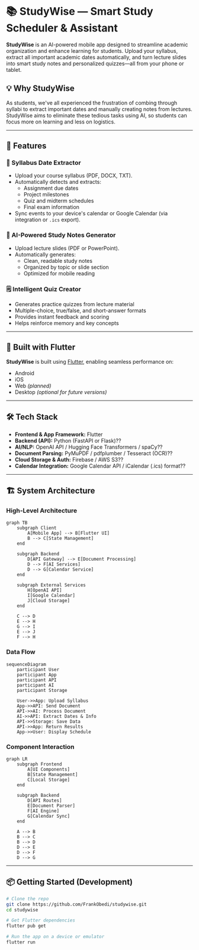 # 📚 StudyWise — Smart Study Scheduler & Assistant

**StudyWise** is an AI-powered mobile app designed to streamline academic organization and enhance learning for students. Upload your syllabus, extract all important academic dates automatically, and turn lecture slides into smart study notes and personalized quizzes—all from your phone or tablet.


## 💡 Why StudyWise
As students, we've all experienced the frustration of combing through syllabi to extract important dates and manually creating notes from lectures. StudyWise aims to eliminate these tedious tasks using AI, so students can focus more on learning and less on logistics.

---

## 🚀 Features

### 📆 Syllabus Date Extractor
- Upload your course syllabus (PDF, DOCX, TXT).
- Automatically detects and extracts:
  - Assignment due dates  
  - Project milestones  
  - Quiz and midterm schedules  
  - Final exam information  
- Sync events to your device's calendar or Google Calendar (via integration or `.ics` export).

### 📝 AI-Powered Study Notes Generator
- Upload lecture slides (PDF or PowerPoint).
- Automatically generates:
  - Clean, readable study notes  
  - Organized by topic or slide section  
  - Optimized for mobile reading

### 🗒️ Intelligent Quiz Creator
- Generates practice quizzes from lecture material
- Multiple-choice, true/false, and short-answer formats
- Provides instant feedback and scoring
- Helps reinforce memory and key concepts

---

## 📱 Built with Flutter

**StudyWise** is built using [Flutter](https://flutter.dev), enabling seamless performance on:
- Android  
- iOS  
- Web *(planned)*  
- Desktop *(optional for future versions)*

---

## 🛠️ Tech Stack

- **Frontend & App Framework:** Flutter  
- **Backend (API):** Python (FastAPI or Flask)?? 
- **AI/NLP:** OpenAI API / Hugging Face Transformers / spaCy??  
- **Document Parsing:** PyMuPDF / pdfplumber / Tesseract (OCR)??  
- **Cloud Storage & Auth:** Firebase / AWS S3??  
- **Calendar Integration:** Google Calendar API / iCalendar (.ics) format??  

---

## 🏗️ System Architecture

### High-Level Architecture
```mermaid
graph TB
    subgraph Client
        A[Mobile App] --> B[Flutter UI]
        B --> C[State Management]
    end
    
    subgraph Backend
        D[API Gateway] --> E[Document Processing]
        D --> F[AI Services]
        D --> G[Calendar Service]
    end
    
    subgraph External Services
        H[OpenAI API]
        I[Google Calendar]
        J[Cloud Storage]
    end
    
    C --> D
    E --> H
    G --> I
    E --> J
    F --> H
```

### Data Flow
```mermaid
sequenceDiagram
    participant User
    participant App
    participant API
    participant AI
    participant Storage
    
    User->>App: Upload Syllabus
    App->>API: Send Document
    API->>AI: Process Document
    AI->>API: Extract Dates & Info
    API->>Storage: Save Data
    API->>App: Return Results
    App->>User: Display Schedule
```

### Component Interaction
```mermaid
graph LR
    subgraph Frontend
        A[UI Components]
        B[State Management]
        C[Local Storage]
    end
    
    subgraph Backend
        D[API Routes]
        E[Document Parser]
        F[AI Engine]
        G[Calendar Sync]
    end
    
    A --> B
    B --> C
    B --> D
    D --> E
    D --> F
    D --> G
```

---

## 📦 Getting Started (Development)

```bash
# Clone the repo
git clone https://github.com/FrankObedi/studywise.git
cd studywise

# Get Flutter dependencies
flutter pub get

# Run the app on a device or emulator
flutter run
